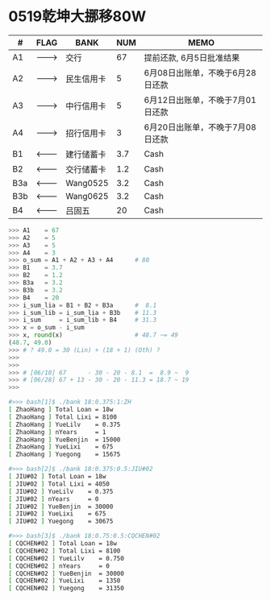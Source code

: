 # 0519乾坤大挪移80W

|# |FLAG|BANK|NUM|MEMO|
|--|  --|  --| --|  --|
|A1|--->|交行|67|提前还款, 6月5日批准结果|
|A2|--->|民生信用卡|5|6月08日出账单，不晚于6月28日还款|
|A3|--->|中行信用卡|5|6月12日出账单，不晚于7月01日还款|
|A4|--->|招行信用卡|3|6月20日出账单，不晚于7月08日还款|
|B1|<---|建行储蓄卡|3.7|Cash|
|B2|<---|交行储蓄卡|1.2|Cash|
|B3a|<---|Wang0525|3.2|Cash|
|B3b|<---|Wang0625|3.2|Cash|
|B4|<---|吕固五|20|Cash|

```Python
>>> A1    = 67
>>> A2    = 5
>>> A3    = 5
>>> A4    = 3
>>> o_sum = A1 + A2 + A3 + A4      # 80
>>> B1    = 3.7
>>> B2    = 1.2
>>> B3a   = 3.2
>>> B3b   = 3.2
>>> B4    = 20
>>> i_sum_lia = B1 + B2 + B3a      #  8.1
>>> i_sum_lib = i_sum_lia + B3b    # 11.3
>>> i_sum     = i_sum_lib + B4     # 31.3
>>> x = o_sum - i_sum
>>> x, round(x)                    # 48.7 ~= 49
(48.7, 49.0)
>>> # ? 49.0 = 30 (Lin) + (18 + 1) (Oth) ?
>>>
>>>
>>> # [06/10] 67      - 30 - 20 - 8.1  =  8.9 ~  9
>>> # [06/28] 67 + 13 - 30 - 20 - 11.3 = 18.7 ~ 19
>>>
```

```Bash
#>>> bash[1]$ ./bank 18:0.375:1:ZH
[ ZhaoHang ] Total Loan = 18w
[ ZhaoHang ] Total Lixi = 8100
[ ZhaoHang ] YueLilv    = 0.375
[ ZhaoHang ] nYears     = 1
[ ZhaoHang ] YueBenjin  = 15000
[ ZhaoHang ] YueLixi    = 675
[ ZhaoHang ] Yuegong    = 15675

#>>> bash[2]$ ./bank 18:0.375:0.5:JIU#02
[ JIU#02 ] Total Loan = 18w
[ JIU#02 ] Total Lixi = 4050
[ JIU#02 ] YueLilv    = 0.375
[ JIU#02 ] nYears     = 0
[ JIU#02 ] YueBenjin  = 30000
[ JIU#02 ] YueLixi    = 675
[ JIU#02 ] Yuegong    = 30675

#>>> bash[3]$ ./bank 18:0.75:0.5:CQCHEN#02
[ CQCHEN#02 ] Total Loan = 18w
[ CQCHEN#02 ] Total Lixi = 8100
[ CQCHEN#02 ] YueLilv    = 0.750
[ CQCHEN#02 ] nYears     = 0
[ CQCHEN#02 ] YueBenjin  = 30000
[ CQCHEN#02 ] YueLixi    = 1350
[ CQCHEN#02 ] Yuegong    = 31350
```

